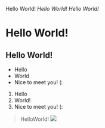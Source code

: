 Hello World!
*Hello World!*
_Hello World!_
# Hello World!
## Hello World!
* Hello
* World
* Nice to meet you! (:
1. Hello
2. World!
3. Nice to meet you! (:
> HelloWorld!
[](https://ucsd.edu/)
![](https://www.pngitem.com/pimgs/m/47-472282_puppy-dog-png-transparent-png.png)

